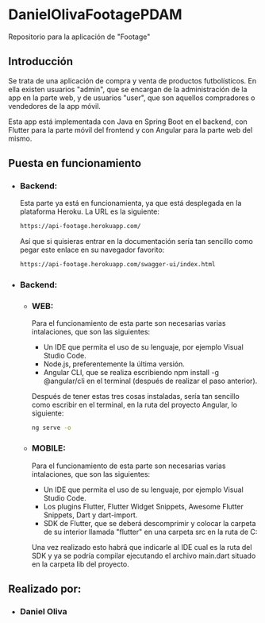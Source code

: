 # DanielOlivaFootagePDAM

Repositorio para la aplicación de "Footage"

## Introducción

Se trata de una aplicación de compra y venta de productos futbolísticos. En ella existen usuarios "admin", que se encargan de la administración de la app en la parte web, y de usuarios "user", que son aquellos compradores o vendedores de la app móvil.

Esta app está implementada con Java en Spring Boot en el backend, con Flutter para la parte móvil del frontend y con Angular para la parte web del mismo.

## Puesta en funcionamiento

* ### Backend:

    Esta parte ya está en funcionamienta, ya que está desplegada en la plataforma Heroku. La URL es la siguiente:
    
    ```cmd
    https://api-footage.herokuapp.com/
    ```
    
    Así que si quisieras entrar en la documentación sería tan sencillo como pegar este enlace en su navegador favorito:
    
    ```cmd
    https://api-footage.herokuapp.com/swagger-ui/index.html
    ```
    
* ### Backend:

    * ### WEB:
    
        Para el funcionamiento de esta parte son necesarias varias intalaciones, que son las siguientes:
        
        * Un IDE que permita el uso de su lenguaje, por ejemplo Visual Studio Code.
        * Node.js, preferentemente la última versión.
        * Angular CLI, que se realiza escribiendo npm install -g @angular/cli en el terminal (después de realizar el paso anterior).
        
        Después de tener estas tres cosas instaladas, sería tan sencillo como escribir en el terminal, en la ruta del proyecto Angular, lo siguiente:
        
        ```cmd
        ng serve -o
        ```
        
    * ### MOBILE:
        
        Para el funcionamiento de esta parte son necesarias varias intalaciones, que son las siguientes:
        
        * Un IDE que permita el uso de su lenguaje, por ejemplo Visual Studio Code.
        * Los plugins Flutter, Flutter Widget Snippets, Awesome Flutter Snippets, Dart y dart-import.
        * SDK de Flutter, que se deberá descomprimir y colocar la carpeta de su interior llamada "flutter" en una carpeta src en la ruta de C:
        
        Una vez realizado esto habrá que indicarle al IDE cual es la ruta del SDK y ya se podría compilar ejecutando el archivo main.dart situado en la carpeta lib del         proyecto.
        
## Realizado por:

* ### Daniel Oliva

